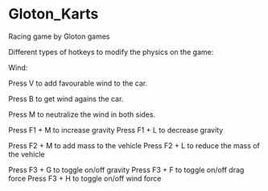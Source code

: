 # Gloton_Karts
Racing game by Gloton games

Different types of hotkeys to modify the physics on the game:

Wind:

Press V to add favourable wind to the car.

Press B to get wind agains the car.

Press M to neutralize the wind in both sides.

Press F1 + M to increase gravity
Press F1 + L to decrease gravity

Press F2 + M to add mass to the vehicle
Press F2 + L to reduce the mass of the vehicle

Press F3 + G to toggle on/off gravity
Press F3 + F to toggle on/off drag force
Press F3 + H to toggle on/off wind force